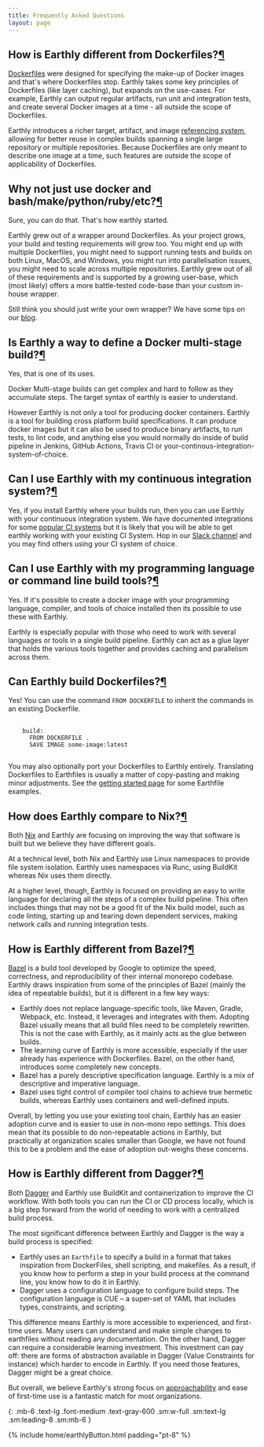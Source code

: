 ```yaml
---
title: Frequently Asked Questions
layout: page
---
```

<!-- vale HouseStyle.H2 = NO -->
<link rel="stylesheet" href="/assets/css/subpage.css">

<h2 class="text-2xl font-semibold mb-5 mt-20" id="dockerfile">How is Earthly different from Dockerfiles?<span class="hide"><a href="#dockerfile">¶</a></span></h2>

[Dockerfiles](https://docs.docker.com/engine/reference/builder/) were designed for specifying the make-up of Docker images and that's where Dockerfiles stop. Earthly takes some key principles of Dockerfiles (like layer caching), but expands on the use-cases. For example, Earthly can output regular artifacts, run unit and integration tests, and create several Docker images at a time - all outside the scope of Dockerfiles.

Earthly introduces a richer target, artifact, and image [referencing system](https://docs.earthly.dev/guides/target-ref), allowing for better reuse in complex builds spanning a single large repository or multiple repositories. Because Dockerfiles are only meant to describe one image at a time, such features are outside the scope of applicability of Dockerfiles.

<h2 class="text-2xl font-semibold mb-5 mt-20" id="usedocker">Why not just use docker and bash/make/python/ruby/etc?<span class="hide"><a href="#usedocker">¶</a></span></h2>

Sure, you can do that. That's how earthly started.

Earthly grew out of a wrapper around Dockerfiles. As your project grows, your build and testing requirements will grow too. You might end up with multiple Dockerfiles, you might need to support running tests and builds on both Linux, MacOS, and Windows, you might run into parallelisation issues, you might need to scale across multiple repositories. Earthly grew out of all of these requirements and is supported by a growing user-base, which (most likely) offers a more battle-tested code-base than your custom in-house wrapper.

Still think you should just write your own wrapper? We have some tips on our [blog](https://earthly.dev/blog/repeatable-builds-every-time/).

<h2 class="text-2xl font-semibold mb-5 mt-20" id="multistage">Is Earthly a way to define a Docker multi-stage build?<span class="hide"><a href="#multistage">¶</a></span></h2>

Yes, that is one of its uses.

Docker Multi-stage builds can get complex and hard to follow as they accumulate steps. The target syntax of earthly is easier to understand.

However Earthly is not only a tool for producing docker containers. Earthly is a tool for building cross platform build specifications. It can produce docker images but it can also be used to produce binary artifacts, to run tests, to lint code, and anything else you would normally do inside of build pipeline in Jenkins, GitHub Actions, Travis CI or your-continous-integration-system-of-choice.

<h2 class="text-2xl font-semibold mb-5 mt-20" id="ci">Can I use Earthly with my continuous integration system?<span class="hide"><a href="#ci">¶</a></span></h2>

Yes, if you install Earthly where your builds run, then you can use Earthly with your continuous integration system. We have documented integrations for some [popular CI systems](https://docs.earthly.dev/docs/ci-integration) but it is likely that you will be able to get earthly working with your existing CI System. Hop in our [Slack channel](/slack) and you may find others using your CI system of choice.

<h2 class="text-2xl font-semibold mb-5 mt-20" id="pl">Can I use Earthly with my programming language or command line build tools?<span class="hide"><a href="#pl">¶</a></span></h2>

Yes. If it's possible to create a docker image with your programming language, compiler, and tools of choice installed then its possible to use these with Earthly.

Earthly is especially popular with those who need to work with several languages or tools in a single build pipeline. Earthly can act as a glue layer that holds the various tools together and provides caching and parallelism across them.

<h2 class="text-2xl font-semibold mb-5 mt-20" id="build">Can Earthly build Dockerfiles?<span class="hide"><a href="#build">¶</a></span></h2>

Yes! You can use the command `FROM DOCKERFILE` to inherit the commands in an existing Dockerfile.

<pre class="p-4 mb-6 bg-gray-100">
  <code>
    build:
      FROM DOCKERFILE .
      SAVE IMAGE some-image:latest
  </code>
</pre>

You may also optionally port your Dockerfiles to Earthly entirely. Translating Dockerfiles to Earthfiles is usually a matter of copy-pasting and making minor adjustments. See the [getting started page](/get-earthly) for some Earthfile examples.

<h2 class="text-2xl font-semibold mb-5 mt-20" id="nix">How does Earthly compare to Nix?<span class="hide"><a href="#nix">¶</a></span></h2>

Both [Nix](https://nixos.org/) and Earthly are focusing on improving the way that software is built but we believe they have different goals.

At a technical level, both Nix and Earthly use Linux namespaces to provide file system isolation. Earthly uses namespaces via Runc, using BuildKit whereas Nix uses them directly.

At a higher level, though, Earthly is focused on providing an easy to write language for declaring all the steps of a complex build pipeline. This often includes things that may not be a good fit of the Nix build model, such as code linting, starting up and tearing down dependent services, making network calls and running integration tests.

<h2 class="text-2xl font-semibold mb-5 mt-20" id="bazel">How is Earthly different from Bazel?<span class="hide"><a href="#bazel">¶</a></span></h2>

[Bazel](https://bazel.build) is a build tool developed by Google to optimize the speed, correctness, and reproducibility of their internal monorepo codebase. Earthly draws inspiration from some of the principles of Bazel (mainly the idea of repeatable builds), but it is different in a few key ways:

- Earthly does not replace language-specific tools, like Maven, Gradle, Webpack, etc. Instead, it leverages and integrates with them. Adopting Bazel usually means that all build files need to be completely rewritten. This is not the case with Earthly, as it mainly acts as the glue between builds.
- The learning curve of Earthly is more accessible, especially if the user already has experience with Dockerfiles. Bazel, on the other hand, introduces some completely new concepts.
- Bazel has a purely descriptive specification language. Earthly is a mix of descriptive and imperative language.
- Bazel uses tight control of compiler tool chains to achieve true hermetic builds, whereas Earthly uses containers and well-defined inputs.

Overall, by letting you use your existing tool chain, Earthly has an easier adoption curve and is easier to use in non-mono repo settings. This does mean that its possible to do non-repeatable actions in Earthly, but practically at organization scales smaller than Google, we have not found this to be a problem and the ease of adoption out-weighs these concerns.

<h2 class="text-2xl font-semibold mb-5 mt-20" id="dagger">How is Earthly different from Dagger?<span class="hide"><a href="#dagger">¶</a></span></h2>

Both [Dagger](https://dagger.io/) and Earthly use BuildKit and containerization to improve the CI workflow. With both tools you can run the CI or CD process locally, which is a big step forward from the world of needing to work with a centralized build process. 

The most significant difference between Earthly and Dagger is the way a build process is specified:

- Earthly uses an `Earthfile` to specify a build in a format that takes inspiration from DockerFiles, shell scripting, and makefiles. As a result, if you know how to perform a step in your build process at the command line, you know how to do it in Earthly.
- Dagger uses a configuration language to configure build steps. The configuration language is CUE – a super-set of YAML that includes types, constraints, and scripting.

This difference means Earthly is more accessible to experienced, and first-time users. Many users can understand and make simple changes to earthfiles without reading any documentation. On the other hand, Dagger can require a considerable learning investment. This investment can pay off: there are forms of abstraction available in Dagger (Value Constraints for instance) which harder to encode in Earthly. If you need those features, Dagger might be a great choice.

But overall, we believe Earthly's strong focus on [approachability](https://earthly.dev/blog/platform-values/#approachability) and ease of first-time use is a fantastic match for most organizations.

{: .mb-6 .text-lg .font-medium .text-gray-600 .sm:w-full .sm:text-lg .sm:leading-8 .sm:mb-6 }



<!-- vale HouseStyle.H2 = YES -->
<div class="color2">
  <div class="wrapper">
    {% include home/earthlyButton.html padding="pt-8" %}
  </div>
</div>
